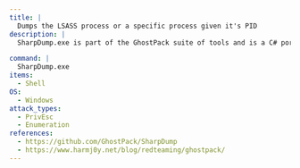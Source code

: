 ```yaml
---
title: |
  Dumps the LSASS process or a specific process given it's PID
description: |
  SharpDump.exe is part of the GhostPack suite of tools and is a C# port of PowerSploit's Out-Minidump.ps1. It can dump the process for LSASS or a specific process given it's PID. This dump can then be fed into mimikatz to extract sensitive information. The following command simply dumps the LSASS process.

command: |
  SharpDump.exe
items:
  - Shell
OS:
  - Windows
attack_types:
  - PrivEsc
  - Enumeration
references:
  - https://github.com/GhostPack/SharpDump
  - https://www.harmj0y.net/blog/redteaming/ghostpack/
---
```

